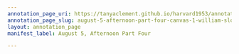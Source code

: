 ```yaml
---
annotation_page_uri: https://tanyaclement.github.io/harvard1953/annotations/august-5-afternoon-part-four-canvas-1-william-sloan.json
annotation_page_slug: august-5-afternoon-part-four-canvas-1-william-sloan
layout: annotation_page
manifest_label: August 5, Afternoon Part Four

---
```

